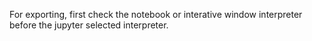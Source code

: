For exporting, first check the notebook or interative window interpreter before the jupyter selected interpreter.